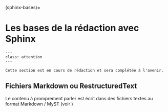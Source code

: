 (sphinx-bases)=

# Les bases de la rédaction avec Sphinx

```{admonition} En cours de rédaction
---
class: attention
---

Cette section est en cours de rédaction et sera complétée à l'avenir.

```

## Fichiers Markdown ou RestructuredText

Le contenu à promprement parler est écrit dans des fichiers textes au format
Markdown / MyST (voir )

